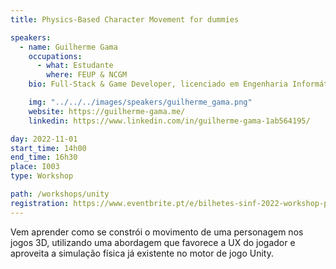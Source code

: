 ```yaml
---
title: Physics-Based Character Movement for dummies

speakers:
  - name: Guilherme Gama
    occupations:
      - what: Estudante
        where: FEUP & NCGM
    bio: Full-Stack & Game Developer, licenciado em Engenharia Informática (ISEP) e atual estudante do Mestrado em Multimédia (FEUP). Passou por empresas como Fabamaq (Game Engine Dev), IPTE Iberia (UI & Full-stack Development) e como freelancer. Com mais de 5 anos de experiência em C# e Unity e um jogo publicado na Play Store (SpaceDroid).

    img: "../../../images/speakers/guilherme_gama.png"
    website: https://guilherme-gama.me/
    linkedin: https://www.linkedin.com/in/guilherme-gama-1ab564195/

day: 2022-11-01
start_time: 14h00
end_time: 16h30
place: I003
type: Workshop

path: /workshops/unity
registration: https://www.eventbrite.pt/e/bilhetes-sinf-2022-workshop-physics-based-character-movement-for-dummies-438720062517
---
```


Vem aprender como se constrói o movimento de uma personagem nos jogos 3D, utilizando uma abordagem que favorece a UX do jogador e aproveita a simulação física já existente no motor de jogo Unity.
